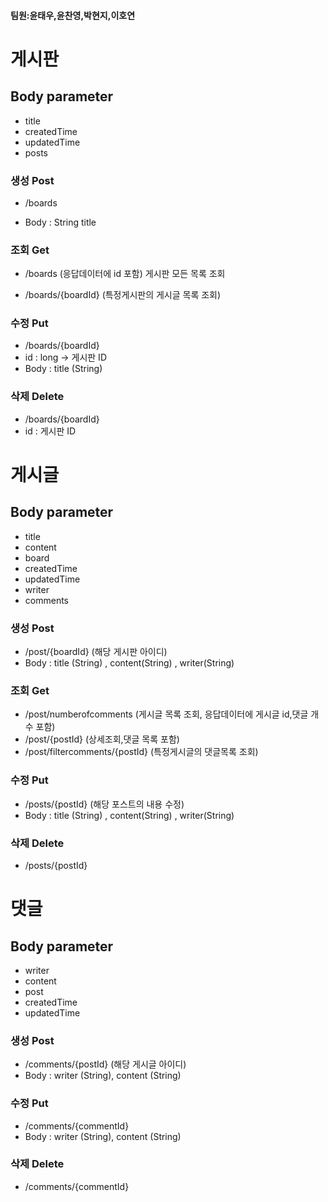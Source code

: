 #### 팀원:윤태우,윤찬영,박현지,이호연

# 게시판 

## Body parameter

- title
- createdTime 
- updatedTime
- posts

### 생성 Post
- /boards

- Body : String title

### 조회 Get
- /boards (응답데이터에 id 포함)
  게시판 모든 목록 조회

- /boards/{boardId} (특정게시판의 게시글 목록 조회)

### 수정  Put
- /boards/{boardId}
- id : long -> 게시판 ID
- Body : title (String)

### 삭제  Delete
- /boards/{boardId}
- id : 게시판 ID

# 게시글 

## Body parameter

- title 
- content 
- board 
- createdTime 
- updatedTime
- writer
- comments 

### 생성 Post
- /post/{boardId} (해당 게시판 아이디)
- Body : title (String) , content(String) , writer(String)


### 조회 Get
- /post/numberofcomments  (게시글 목록 조회, 응답데이터에 게시글 id,댓글 개수 포함)
- /post/{postId}  (상세조회,댓글 목록 포함)
- /post/filtercomments/{postId} (특정게시글의 댓글목록 조회)

### 수정 Put
- /posts/{postId} (해당 포스트의 내용 수정)
- Body : title (String) , content(String) , writer(String)

### 삭제 Delete
- /posts/{postId}

# 댓글 

## Body parameter

- writer 
- content 
- post 
- createdTime 
- updatedTime

### 생성 Post
- /comments/{postId} (해당 게시글 아이디)
- Body : writer (String), content (String) 

### 수정  Put
- /comments/{commentId}
- Body : writer (String), content (String)

### 삭제  Delete
- /comments/{commentId}
